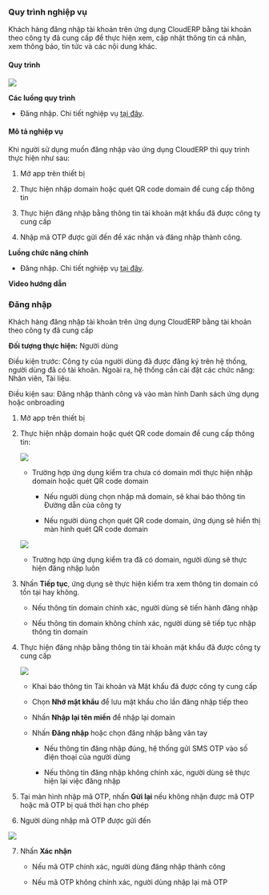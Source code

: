 ### Quy trình nghiệp vụ

Khách hàng đăng nhập tài khoản trên ứng dụng CloudERP bằng tài khoản theo công ty đã cung cấp để thực hiện xem, cập nhật thông tin cá nhân, xem thông báo, tin tức và các nội dung khác.

#### Quy trình

![](picture/PIC_DW_Mobile_DangNhap-QuyTrinh.png)

**Các luồng quy trình**

* Đăng nhập. Chi tiết nghiệp vụ <u>[tại đây](#ang-nhap)</u>.

#### Mô tả nghiệp vụ

Khi người sử dụng muốn đăng nhập vào ứng dụng CloudERP thì quy trình thực hiện như sau:

1. Mở app trên thiết bị 

2. Thực hiện nhập domain hoặc quét QR code domain để cung cấp thông tin 

3. Thực hiện đăng nhập bằng thông tin tài khoản mật khẩu đã được công ty cung cấp

4. Nhập mã OTP được gửi đến để xác nhận và đăng nhập thành công.


**Luồng chức năng chính**


* Đăng nhập. Chi tiết nghiệp vụ <u>[tại đây](#ang-nhap)</u>.


**Video hướng dẫn**


### Đăng nhập

Khách hàng đăng nhập tài khoản trên ứng dụng CloudERP bằng tài khoản theo công ty đã cung cấp

**Đối tượng thực hiện:** Người dùng

Điều kiện trước: Công ty của người dùng đã được đăng ký trên hệ thống, người dùng đã có tài khoản.
Ngoài ra, hệ thống cần cài đặt các chức năng: Nhân viên, Tài liệu.

Điều kiện sau: Đăng nhập thành công và vào màn hình Danh sách ứng dụng hoặc onbroading

1. Mở app trên thiết bị 

2. Thực hiện nhập domain hoặc quét QR code domain để cung cấp thông tin: 

    ![](picture/PIC_DW_Mobile_DangNhap-Domain.jpg)
    
    * Trường hợp ứng dụng kiểm tra chưa có domain mới thực hiện nhập domain hoặc quét QR code domain
    
        * Nếu người dùng chọn nhập mã domain, sẽ khai báo thông tin Đường dẫn của công ty 
        
        * Nếu người dùng chọn quét QR code domain, ứng dụng sẽ hiển thị màn hình quét QR code domain
        
    ![](picture/PIC_DW_Mobile_DangNhap-QRCode.jpg)
    
    * Trường hợp ứng dụng kiểm tra đã có domain, người dùng sẽ thực hiện đăng nhập luôn
    
3. Nhấn **Tiếp tục**, ứng dụng sẽ thực hiện kiểm tra xem thông tin domain có tồn tại hay không.
    
    * Nếu thông tin domain chính xác, người dùng sẽ tiến hành đăng nhập 
    
    * Nếu thông tin domain không chính xác, người dùng sẽ tiếp tục nhập thông tin domain 
   
4. Thực hiện đăng nhập bằng thông tin tài khoản mật khẩu đã được công ty cung cấp

    ![](picture/PIC_DW_Mobile_DangNhap-DangNhap.jpg)

    * Khai báo thông tin Tài khoản và Mật khẩu đã được công ty cung cấp 
    
    * Chọn **Nhớ mật khẩu** để lưu mật khẩu cho lần đăng nhập tiếp theo 
    
    * Nhấn **Nhập lại tên miền** để nhập lại domain 
    
    * Nhấn **Đăng nhập** hoặc chọn đăng nhập bằng vân tay 
        
        * Nếu thông tin đăng nhập đúng, hệ thống gửi SMS OTP vào số điện thoại của người dùng
    
        * Nếu thông tin đăng nhập không chính xác, người dùng sẽ thực hiện lại việc đăng nhập

5. Tại màn hình nhập mã OTP, nhấn **Gửi lại** nếu không nhận được mã OTP hoặc mã OTP bị quá thời hạn cho phép

6. Người dùng nhập mã OTP được gửi đến

![](picture/PIC_DW_Mobile_DangNhap-NhapOTP.jpg)

7. Nhấn **Xác nhận** 

    * Nếu mã OTP chính xác, người dùng đăng nhập thành công
    
    * Nếu mã OTP không chính xác, người dùng nhập lại mã OTP
